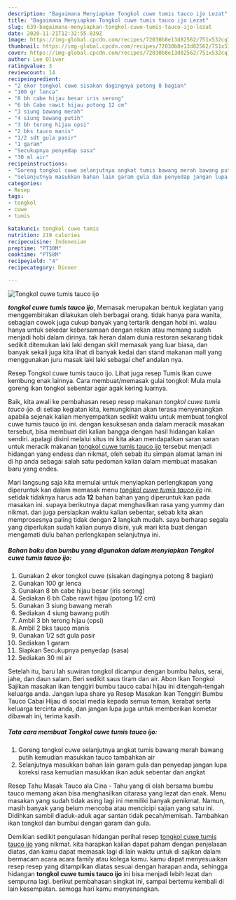 ```yaml
---
description: "Bagaimana Menyiapkan Tongkol cuwe tumis tauco ijo Lezat"
title: "Bagaimana Menyiapkan Tongkol cuwe tumis tauco ijo Lezat"
slug: 639-bagaimana-menyiapkan-tongkol-cuwe-tumis-tauco-ijo-lezat
date: 2020-11-21T12:32:55.839Z
image: https://img-global.cpcdn.com/recipes/72030b8e13d82562/751x532cq70/tongkol-cuwe-tumis-tauco-ijo-foto-resep-utama.jpg
thumbnail: https://img-global.cpcdn.com/recipes/72030b8e13d82562/751x532cq70/tongkol-cuwe-tumis-tauco-ijo-foto-resep-utama.jpg
cover: https://img-global.cpcdn.com/recipes/72030b8e13d82562/751x532cq70/tongkol-cuwe-tumis-tauco-ijo-foto-resep-utama.jpg
author: Lee Oliver
ratingvalue: 3
reviewcount: 14
recipeingredient:
- "2 ekor tongkol cuwe sisakan dagingnya potong 8 bagian"
- "100 gr lenca"
- "8 bh cabe hijau besar iris serong"
- "6 bh Cabe rawit hijau potong 12 cm"
- "3 siung bawang merah"
- "4 siung bawang putih"
- "3 bh terong hijau opsi"
- "2 bks tauco manis"
- "1/2 sdt gula pasir"
- "1 garam"
- "Secukupnya penyedap sasa"
- "30 ml air"
recipeinstructions:
- "Goreng tongkol cuwe selanjutnya angkat tumis bawang merah bawang putih kemudian masukkan tauco tambahkan air"
- "Selanjutnya masukkan bahan lain garam gula dan penyedap jangan lupa koreksi rasa kemudian masukkan ikan aduk sebentar dan angkat"
categories:
- Resep
tags:
- tongkol
- cuwe
- tumis

katakunci: tongkol cuwe tumis 
nutrition: 219 calories
recipecuisine: Indonesian
preptime: "PT30M"
cooktime: "PT58M"
recipeyield: "4"
recipecategory: Dinner

---
```



![Tongkol cuwe tumis tauco ijo](https://img-global.cpcdn.com/recipes/72030b8e13d82562/751x532cq70/tongkol-cuwe-tumis-tauco-ijo-foto-resep-utama.jpg)

<b><i>tongkol cuwe tumis tauco ijo</i></b>, Memasak merupakan bentuk kegiatan yang menggembirakan dilakukan oleh berbagai orang. tidak hanya para wanita, sebagian cowok juga cukup banyak yang tertarik dengan hobi ini. walau hanya untuk sekedar kebersamaan dengan rekan atau memang sudah menjadi hobi dalam dirinya. tak heran dalam dunia restoran sekarang tidak sedikit ditemukan laki laki dengan skill memasak yang luar biasa, dan banyak sekali juga kita lihat di banyak kedai dan stand makanan mall yang menggunakan juru masak laki laki sebagai chef andalan nya.

Resep Tongkol cuwe tumis tauco ijo. Lihat juga resep Tumis Ikan cuwe kembung enak lainnya. Cara membuat/memasak gulai tongkol: Mula mula goreng ikan tongkol sebentar agar agak kering luarnya.

Baik, kita awali ke pembahasan resep resep makanan <i>tongkol cuwe tumis tauco ijo</i>. di setiap kegiatan kita, kemungkinan akan terasa menyenangkan apabila sejenak kalian menyempatkan sedikit waktu untuk membuat tongkol cuwe tumis tauco ijo ini. dengan kesuksesan anda dalam meracik masakan tersebut, bisa membuat diri kalian bangga dengan hasil hidangan kalian sendiri. apalagi disini melalui situs ini kita akan mendapatkan saran saran untuk meracik makanan <u>tongkol cuwe tumis tauco ijo</u> tersebut menjadi hidangan yang endess dan nikmat, oleh sebab itu simpan alamat laman ini di hp anda sebagai salah satu pedoman kalian dalam membuat masakan baru yang endes.


Mari langsung saja kita memulai untuk menyiapkan perlengkapan yang diperuntuk kan dalam memasak menu <u><i>tongkol cuwe tumis tauco ijo</i></u> ini. setidak tidaknya harus ada <b>12</b> bahan bahan yang diperuntuk kan pada masakan ini. supaya berikutnya dapat menghasilkan rasa yang yummy dan nikmat. dan juga persiapkan waktu kalian sebentar, sebab kita akan memprosesnya paling tidak dengan <b>2</b> langkah mudah. saya berharap segala yang diperlukan sudah kalian punya disini, yuk mari kita buat dengan mengamati dulu bahan perlengkapan selanjutnya ini.

<!--inarticleads1-->

##### Bahan baku dan bumbu yang digunakan dalam menyiapkan Tongkol cuwe tumis tauco ijo:

1. Gunakan 2 ekor tongkol cuwe (sisakan dagingnya potong 8 bagian)
1. Gunakan 100 gr lenca
1. Gunakan 8 bh cabe hijau besar (iris serong)
1. Sediakan 6 bh Cabe rawit hijau (potong 1/2 cm)
1. Gunakan 3 siung bawang merah
1. Sediakan 4 siung bawang putih
1. Ambil 3 bh terong hijau (opsi)
1. Ambil 2 bks tauco manis
1. Gunakan 1/2 sdt gula pasir
1. Sediakan 1 garam
1. Siapkan Secukupnya penyedap (sasa)
1. Sediakan 30 ml air


Setelah itu, baru lah suwiran tongkol dicampur dengan bumbu halus, serai, jahe, dan daun salam. Beri sedikit saus tiram dan air. Abon Ikan Tongkol Sajikan masakan ikan tenggiri bumbu tauco cabai hijau ini ditengah-tengah keluarga anda. Jangan lupa share ya Resep Masakan Ikan Tenggiri Bumbu Tauco Cabai Hijau di social media kepada semua teman, kerabat serta keluarga tercinta anda, dan jangan lupa juga untuk memberikan kometar dibawah ini, terima kasih. 

<!--inarticleads2-->

##### Tata cara membuat Tongkol cuwe tumis tauco ijo:

1. Goreng tongkol cuwe selanjutnya angkat tumis bawang merah bawang putih kemudian masukkan tauco tambahkan air
1. Selanjutnya masukkan bahan lain garam gula dan penyedap jangan lupa koreksi rasa kemudian masukkan ikan aduk sebentar dan angkat


Resep Tahu Masak Tauco ala Cina - Tahu yang di olah bersama bumbu tauco memang akan bisa menghasilkan citarasa yang lezat dan enak. Menu masakan yang sudah tidak asing lagi ini memiliki banyak penikmat. Namun, masih banyak yang belum mencoba atau mencicipi sajian yang satu ini. Didihkan sambil diaduk-aduk agar santan tidak pecah/memisah. Tambahkan ikan tongkol dan bumbui dengan garam dan gula. 

Demikian sedikit pengulasan hidangan perihal resep <u>tongkol cuwe tumis tauco ijo</u> yang nikmat. kita harapkan kalian dapat paham dengan penjelasan diatas, dan kamu dapat memasak lagi di lain waktu untuk di sajikan dalam bermacam acara acara family atau kolega kamu. kamu dapat menyesuaikan resep resep yang ditampilkan diatas sesuai dengan harapan anda, sehingga hidangan <b>tongkol cuwe tumis tauco ijo</b> ini bisa menjadi lebih lezat dan sempurna lagi. berikut pembahasan singkat ini, sampai bertemu kembali di lain kesempatan. semoga hari kamu menyenangkan.
